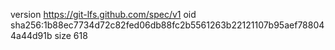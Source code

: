 version https://git-lfs.github.com/spec/v1
oid sha256:1b88ec7734d72c82fed06db88fc2b5561263b22121107b95aef788044a44d91b
size 618
